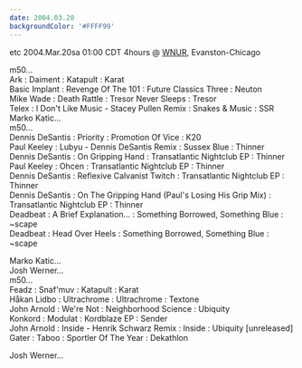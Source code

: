 ```yaml
---
date: 2004.03.20
backgroundColor: '#FFFF99'
---
```


etc 2004.Mar.20sa 01:00 CDT 4hours @ [WNUR](http://www.wnur.org/), Evanston-Chicago  

m50...  
Ark : Daiment : Katapult : Karat  
Basic Implant : Revenge Of The 101 : Future Classics Three : Neuton  
Mike Wade : Death Rattle : Tresor Never Sleeps : Tresor  
Telex : I Don't Like Music - Stacey Pullen Remix : Snakes & Music : SSR Marko Katic...  
m50...  
Dennis DeSantis : Priority : Promotion Of Vice : K20  
Paul Keeley : Lubyu - Dennis DeSantis Remix : Sussex Blue : Thinner  
Dennis DeSantis : On Gripping Hand : Transatlantic Nightclub EP : Thinner  
Paul Keeley : Ohcen : Transatlantic Nightclub EP : Thinner  
Dennis DeSantis : Reflexive Calvanist Twitch : Transatlantic Nightclub EP : Thinner  
Dennis DeSantis : On The Gripping Hand (Paul's Losing His Grip Mix) : Transatlantic Nightclub EP : Thinner  
Deadbeat : A Brief Explanation... : Something Borrowed, Something Blue : ~scape  
Deadbeat : Head Over Heels : Something Borrowed, Something Blue : ~scape  

Marko Katic...  
Josh Werner...  
m50...  
Feadz : Snaf'muv : Katapult : Karat  
Håkan Lidbo : Ultrachrome : Ultrachrome : Textone  
John Arnold : We're Not : Neighborhood Science : Ubiquity  
Konkord : Modulat : Kordblaze EP : Sender  
John Arnold : Inside - Henrik Schwarz Remix : Inside : Ubiquity \[unreleased\]  
Gater : Taboo : Sportler Of The Year : Dekathlon  

Josh Werner...